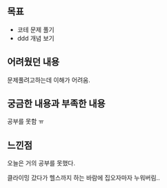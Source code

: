 ## 목표

- 코테 문제 풀기
- ddd 개념 보기

## 어려웠던 내용

문제풀려고하는데 이해가 어려움.

## 궁금한 내용과 부족한 내용

공부를 못함 ㅠ

## 느낀점

오늘은 거의 공부를 못했다. 

클라이밍 갔다가 헬스까지 하는 바람에 집오자마자 누워버림..
